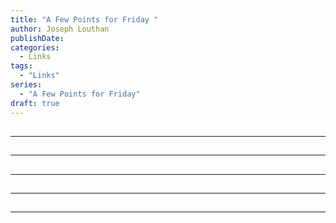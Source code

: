 ```yaml
---
title: "A Few Points for Friday "
author: Joseph Louthan
publishDate: 
categories:
  - Links
tags:
  - "Links"
series:
  - "A Few Points for Friday"
draft: true
---
```


##

------

##

------

##

------

##

------

##

------

